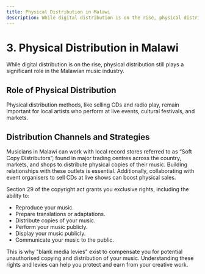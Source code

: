 ```yaml
---
title: Physical Distribution in Malawi
description: While digital distribution is on the rise, physical distribution still plays a significant role in the Malawian music industry.
---
```

# 3. Physical Distribution in Malawi

While digital distribution is on the rise, physical distribution still plays a significant role in the Malawian music industry.

## Role of Physical Distribution

Physical distribution methods, like selling CDs and radio play, remain important for local artists who perform at live events, cultural festivals, and markets.

## Distribution Channels and Strategies

Musicians in Malawi can work with local record stores referred to as “Soft Copy Distributors”, found in major trading centres across the country, markets, and shops to distribute physical copies of their music. Building relationships with these outlets is essential. Additionally, collaborating with event organisers to sell CDs at live shows can boost physical sales.

Section 29 of the copyright act grants you exclusive rights, including the ability to:

- Reproduce your music.
- Prepare translations or adaptations.
- Distribute copies of your music.
- Perform your music publicly.
- Display your music publicly.
- Communicate your music to the public.

This is why "blank media levies" exist to compensate you for potential unauthorised copying and distribution of your music. Understanding these rights and levies can help you protect and earn from your creative work.
